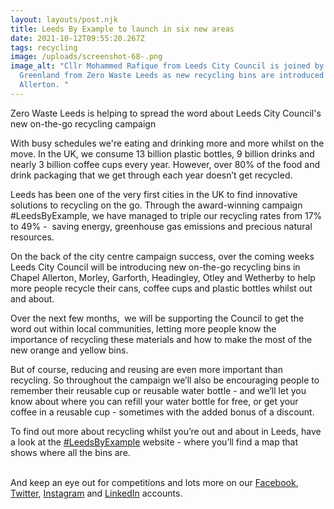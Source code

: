 ```yaml
---
layout: layouts/post.njk
title: Leeds By Example to launch in six new areas
date: 2021-10-12T09:55:20.267Z
tags: recycling
image: /uploads/screenshot-68-.png
image_alt: "Cllr Mohammed Rafique from Leeds City Council is joined by Rob
  Greenland from Zero Waste Leeds as new recycling bins are introduced in Chapel
  Allerton. "
---
```



Zero Waste Leeds is helping to spread the word about Leeds City Council's new on-the-go recycling campaign



With busy schedules we're eating and drinking more and more whilst on the move. In the UK, we consume 13 billion plastic bottles, 9 billion drinks and nearly 3 billion coffee cups every year. However, over 80% of the food and drink packaging that we get through each year doesn’t get recycled.

Leeds has been one of the very first cities in the UK to find innovative solutions to recycling on the go. Through the award-winning campaign #LeedsByExample, we have managed to triple our recycling rates from 17% to 49% -  saving energy, greenhouse gas emissions and precious natural resources. 

On the back of the city centre campaign success, over the coming weeks Leeds City Council will be introducing new on-the-go recycling bins in Chapel Allerton, Morley, Garforth, Headingley, Otley and Wetherby to help more people recycle their cans, coffee cups and plastic bottles whilst out and about. 

Over the next few months,  we will be supporting the Council to get the word out within local communities, letting more people know the importance of recycling these materials and how to make the most of the new orange and yellow bins.

But of course, reducing and reusing are even more important than recycling. So throughout the campaign we’ll also be encouraging people to remember their reusable cup or reusable water bottle - and we’ll let you know about where you can refill your water bottle for free, or get your coffee in a reusable cup - sometimes with the added bonus of a discount.

To find out more about recycling whilst you’re out and about in Leeds, have a look at the [\#LeedsByExample](https://www.leeds.gov.uk/Pages/PageNotFoundError.aspx?requestUrl=https://www.leeds.gov.uk/highstreetrecycling) website - where you’ll find a map that shows where all the bins are.

\
And keep an eye out for competitions and lots more on our [Facebook](https://www.facebook.com/zerowasteleeds), [Twitter](https://twitter.com/ZeroWasteLeeds), [Instagram](https://www.instagram.com/zerowasteleeds/?hl=en) and [LinkedIn](https://www.linkedin.com/company/zero-waste-leeds/?viewAsMember=true) accounts.